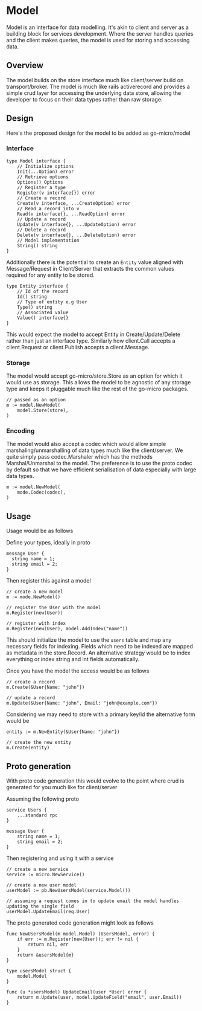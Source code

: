 # Model

Model is an interface for data modelling. It's akin to client and server as a building block for services development. 
Where the server handles queries and the client makes queries, the model is used for storing and accessing data.

## Overview

The model builds on the store interface much like client/server build on transport/broker. The model is much like 
rails activerecord and provides a simple crud layer for accessing the underlying data store, allowing the developer 
to focus on their data types rather than raw storage.

## Design

Here's the proposed design for the model to be added as go-micro/model

### Interface 

```
type Model interface {
	// Initialize options
	Init(...Option) error
	// Retrieve options
	Options() Options
	// Register a type
	Register(v interface{}) error
	// Create a record
	Create(v interface, ...CreateOption) error
	// Read a record into v
	Read(v interface{}, ...ReadOption) error
	// Update a record
	Update(v interface{}, ...UpdateOption) error
	// Delete a record
	Delete(v interface{}, ...DeleteOption) error
	// Model implementation
	String() string
}
```

Additionally there is the potential to create an `Entity` value aligned with Message/Request in Client/Server that extracts the common 
values required for any entity to be stored.

```
type Entity interface {
	// Id of the record
	Id() string
	// Type of entity e.g User
	Type() string
	// Associated value
	Value() interface{}
}
```

This would expect the model to accept Entity in Create/Update/Delete rather than just an interface type. Similarly how client.Call 
accepts a client.Request or client.Publish accepts a client.Message.

### Storage

The model would accept go-micro/store.Store as an option for which it would use as storage. This allows the model to be agnostic 
of any storage type and keeps it pluggable much like the rest of the go-micro packages.

```
// passed as an option
m := model.NewModel(
	model.Store(store),
)
```

### Encoding

The model would also accept a codec which would allow simple marshaling/unmarshalling of data types much like the client/server. 
We quite simply pass codec.Marshaler which has the methods Marshal/Unmarshal to the model. The preference is to use the proto 
codec by default so that we have efficient serialisation of data especially with large data types.

```
m := model.NewModel(
	mode.Codec(codec),
)
```

## Usage

Usage would be as follows

Define your types, ideally in proto

```
message User {
  string name = 1;
  string email = 2;
}
```

Then register this against a model

```
// create a new model
m := mode.NewModel()

// register the User with the model
m.Register(new(User))

// register with index
m.Register(new(User), model.AddIndex("name"))
```

This should initialize the model to use the `users` table and map any necessary fields for indexing. Fields which need to be indexed 
are mapped as metadata in the store.Record. An alternative strategy would be to index everything or index string and int fields 
automatically. 


Once you have the model the access would be as follows

```
// create a record
m.Create(&User{Name: "john"})

// update a record
m.Update(&User{Name: "john", Email: "john@example.com"})
```

Considering we may need to store with a primary key/id the alternative form would be

```
entity := m.NewEntity(&User{Name: "john"})

// create the new entity
m.Create(entity)
```

##  Proto generation

With proto code generation this would evolve to the point where crud is generated for you much like for client/server

Assuming the following proto

```
service Users {
	...standard rpc
}

message User {
	string name = 1;
	string email = 2;
}
```

Then registering and using it with a service
```
// create a new service
service := micro.NewService()

// create a new user model
userModel := pb.NewUsersModel(service.Model())

// assuming a request comes in to update email the model handles updating the single field
userModel.UpdateEmail(req.User)
```

The proto generated code generation might look as follows

```
func NewUsersModel(m model.Model) (UsersModel, error) {
	if err := m.Register(new(User)); err != nil {
		return nil, err
	}
	return &usersModel{m}
}

type usersModel struct {
	model.Model
}

func (u *usersModel) UpdateEmail(user *User) error {
	return m.Update(user, model.UpdateField("email", user.Email))
}
```
